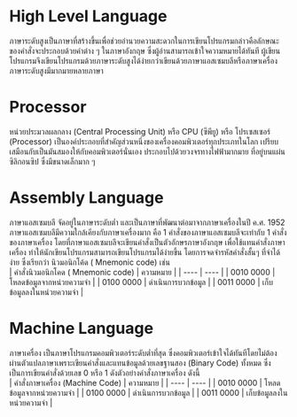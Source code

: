 # High Level Language  
ภาษาระดับสูงเป็นภาษาที่สร้างขึ้นเพื่อช่วยอำนวยความสะดวกในการเขียนโปรแกรมกล่าวคือลักษณะของคำสั่งจะประกอบด้วยคำต่าง ๆ ในภาษาอังกฤษ ซึ่งผู้อ่านสามารถเข้าใจความหมายได้ทันที ผู้เขียนโปรแกรมจึงเขียนโปรแกรมด้วยภาษาระดับสูงได้ง่ายกว่าเขียนด้วยภาษาแอสเซมบลีหรือภาษาเครื่อง ภาษาระดับสูงมีมากมายหลายภาษา
# Processor  
หน่วยประมวลผลกลาง (Central Processing Unit) หรือ CPU (ซีพียู) หรือ โปรเซสเซอร์ (Processor) เป็นองค์ประกอบที่สำคัญส่วนหนึ่งของเครื่องคอมพิวเตอร์ทุกประเภทในโลก เปรียบเสมือนกับเป็นมันสมองให้กับคอมพิวเตอร์นั่นเอง ประกอบไปด้วยวงจรทางไฟฟ้ามากมาย ที่อยู่บนแผ่นซิลิกอนซิป  ซึ่งมีขนาดเล็กมาก ๆ
# Assembly Language  
ภาษาแอสเซมบลี จัดอยู่ในภาษาระดับต่ำ และเป็นภาษาที่พัฒนาต่อมาจากภาษาเครื่องในปี ค.ศ. 1952 ภาษาแอสเซมบลีมีความใกล้เคียงกับภาษาเครื่องมาก คือ 1 คำสั่งของภาษาแอสเซมบลีจะเท่ากับ 1 คำสั่งของภาษาเครื่อง โดยที่ภาษาแอสเซมบลีจะเขียนคำสั่งเป็นตัวอักษรภาษาอังกฤษ เพื่อใช้แทนคำสั่งภาษาเครื่อง ทำให้นักเขียนโปรแกรมสามารถเขียนโปรแกรมได้ง่ายขึ้น โดยการจดจำรหัสคำสั่งสั้นๆ ที่จำได้ง่าย ซึ่งเรียกว่า นิวมอนิกโค้ด ( Mnemonic code) เช่น  
| คำสั่งนิวมอนิกโคด 
( Mnemonic code) | ความหมาย |
| ---- | ---- |
| 0010 0000 | โหลดข้อมูลจากหน่วยความจำ |
| 0100 0000 | ดำเนินการบวกข้อมูล |
| 0011 0000 | เก็บข้อมูลลงในหน่วยความจำ |

# Machine Language  
ภาษาเครื่อง เป็นภาษาโปรแกรมคอมพิวเตอร์ระดับต่ำที่สุด ซึ่งคอมพิวเตอร์เข้าใจได้ทันทีโดยไม่ต้องผ่านตัวแปลภาษาเพราะเขียนคำสั่งและแทนข้อมูลด้วยเลขฐานสอง (Binary Code) ทั้งหมด ซึ่งเป็นการเขียนคำสั่งด้วยเลข 0 หรือ 1 ดังตัวอย่างคำสั่งภาษาเครื่อง ดังนี้  
| คำสั่งภาษาเครื่อง (Machine Code) | ความหมาย |
| ---- | ---- |
| 0010 0000 | โหลดข้อมูลจากหน่วยความจำ |
| 0100 0000 | ดำเนินการบวกข้อมูล |
| 0011 0000 | เก็บข้อมูลลงในหน่วยความจำ |

